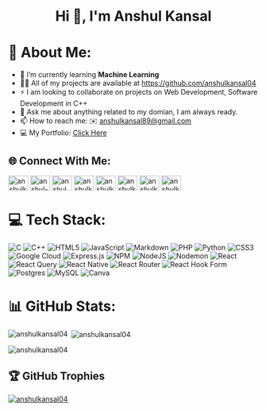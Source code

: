 <h1 align="center">Hi 👋, I'm Anshul Kansal</h1>

# 💫 About Me:
- 🔭 I’m currently learning **Machine Learning**
- 👨‍💻 All of my projects are available at https://github.com/anshulkansal04
- ⚡ I am looking to collaborate on projects on Web Development, Software Development in C++
- 💬 Ask me about anything related to my domian, I am always ready.
- 📫 How to reach me: ✉️ anshulkansal89@gmail.com
- 💻 My Portfolio: [Click Here](https://anshul-kansal.vercel.app/)


## 🌐 Connect With Me:
<p align="left">
<a href="https://twitter.com/anshulkansal89" target="blank"><img align="center" src="https://raw.githubusercontent.com/rahuldkjain/github-profile-readme-generator/master/src/images/icons/Social/twitter.svg" alt="anshulkansal89" height="30" width="40" /></a>
<a href="https://linkedin.com/in/anshul-kansal-5740a2254" target="blank"><img align="center" src="https://raw.githubusercontent.com/rahuldkjain/github-profile-readme-generator/master/src/images/icons/Social/linked-in-alt.svg" alt="anshul-kansal-5740a2254" height="30" width="40" /></a>
<a href="https://fb.com/anshul.kansal.338" target="blank"><img align="center" src="https://raw.githubusercontent.com/rahuldkjain/github-profile-readme-generator/master/src/images/icons/Social/facebook.svg" alt="anshul.kansal.338" height="30" width="40" /></a>
<a href="https://instagram.com/anshulkansal04" target="blank"><img align="center" src="https://raw.githubusercontent.com/rahuldkjain/github-profile-readme-generator/master/src/images/icons/Social/instagram.svg" alt="anshulkansal04" height="30" width="40" /></a>
<a href="https://www.codechef.com/users/anshulkansal89" target="blank"><img align="center" src="https://cdn.jsdelivr.net/npm/simple-icons@3.1.0/icons/codechef.svg" alt="anshulkansal89" height="30" width="40" /></a>
<a href="https://codeforces.com/profile/anshulkansal89" target="blank"><img align="center" src="https://raw.githubusercontent.com/rahuldkjain/github-profile-readme-generator/master/src/images/icons/Social/codeforces.svg" alt="anshulkansal89" height="30" width="40" /></a>
<a href="https://www.leetcode.com/anshulkansal89" target="blank"><img align="center" src="https://raw.githubusercontent.com/rahuldkjain/github-profile-readme-generator/master/src/images/icons/Social/leet-code.svg" alt="anshulkansal89" height="30" width="40" /></a>
<a href="https://auth.geeksforgeeks.org/user/anshulkansal89" target="blank"><img align="center" src="https://raw.githubusercontent.com/rahuldkjain/github-profile-readme-generator/master/src/images/icons/Social/geeks-for-geeks.svg" alt="anshulkansal89" height="30" width="40" /></a>
</p>

# 💻 Tech Stack:
![C](https://img.shields.io/badge/c-%2300599C.svg?style=for-the-badge&logo=c&logoColor=white) ![C++](https://img.shields.io/badge/c++-%2300599C.svg?style=for-the-badge&logo=c%2B%2B&logoColor=white) ![HTML5](https://img.shields.io/badge/html5-%23E34F26.svg?style=for-the-badge&logo=html5&logoColor=white) ![JavaScript](https://img.shields.io/badge/javascript-%23323330.svg?style=for-the-badge&logo=javascript&logoColor=%23F7DF1E) ![Markdown](https://img.shields.io/badge/markdown-%23000000.svg?style=for-the-badge&logo=markdown&logoColor=white) ![PHP](https://img.shields.io/badge/php-%23777BB4.svg?style=for-the-badge&logo=php&logoColor=white) ![Python](https://img.shields.io/badge/python-3670A0?style=for-the-badge&logo=python&logoColor=ffdd54) ![CSS3](https://img.shields.io/badge/css3-%231572B6.svg?style=for-the-badge&logo=css3&logoColor=white) ![Google Cloud](https://img.shields.io/badge/GoogleCloud-%234285F4.svg?style=for-the-badge&logo=google-cloud&logoColor=white) ![Express.js](https://img.shields.io/badge/express.js-%23404d59.svg?style=for-the-badge&logo=express&logoColor=%2361DAFB) ![NPM](https://img.shields.io/badge/NPM-%23CB3837.svg?style=for-the-badge&logo=npm&logoColor=white) ![NodeJS](https://img.shields.io/badge/node.js-6DA55F?style=for-the-badge&logo=node.js&logoColor=white) ![Nodemon](https://img.shields.io/badge/NODEMON-%23323330.svg?style=for-the-badge&logo=nodemon&logoColor=%BBDEAD) ![React](https://img.shields.io/badge/react-%2320232a.svg?style=for-the-badge&logo=react&logoColor=%2361DAFB) ![React Query](https://img.shields.io/badge/-React%20Query-FF4154?style=for-the-badge&logo=react%20query&logoColor=white) ![React Native](https://img.shields.io/badge/react_native-%2320232a.svg?style=for-the-badge&logo=react&logoColor=%2361DAFB) ![React Router](https://img.shields.io/badge/React_Router-CA4245?style=for-the-badge&logo=react-router&logoColor=white) ![React Hook Form](https://img.shields.io/badge/React%20Hook%20Form-%23EC5990.svg?style=for-the-badge&logo=reacthookform&logoColor=white) ![Postgres](https://img.shields.io/badge/postgres-%23316192.svg?style=for-the-badge&logo=postgresql&logoColor=white) ![MySQL](https://img.shields.io/badge/mysql-%2300000f.svg?style=for-the-badge&logo=mysql&logoColor=white) ![Canva](https://img.shields.io/badge/Canva-%2300C4CC.svg?style=for-the-badge&logo=Canva&logoColor=white)
# 📊 GitHub Stats:

<p><img align="left" src="https://github-readme-stats.vercel.app/api/top-langs/?username=anshulkansal04&theme=dark&hide_border=false&include_all_commits=false&count_private=false&layout=compact" alt="anshulkansal04" /></p>

<p>&nbsp;<img align="center" src="https://github-readme-stats.vercel.app/api?username=anshulkansal04&theme=dark&hide_border=false&include_all_commits=false&count_private=false" alt="anshulkansal04" /></p>

<p><img align="center" src="https://github-readme-streak-stats.herokuapp.com/?user=anshulkansal04&theme=dark&hide_border=false" alt="anshulkansal04" /></p>


## 🏆 GitHub Trophies
<p align="left"> <a href="https://github.com/ryo-ma/github-profile-trophy"><img src="https://github-profile-trophy.vercel.app/?username=anshulkansal04" alt="anshulkansal04" /></a> </p>
